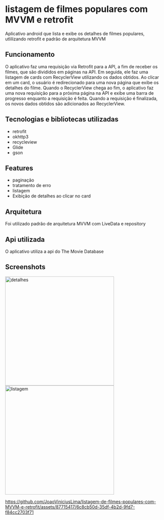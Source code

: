 # listagem de filmes populares com MVVM e retrofit
Aplicativo android que lista e exibe os detalhes de filmes populares, utlilizando retrofit e padrão de arquitetura MVVM

## Funcionamento
O aplicativo faz uma requisição via Retrofit para a API, a fim de receber os filmes, que são divididos em páginas na API. Em seguida, ele faz uma listagem de cards com RecyclerView utilizando os dados obtidos. Ao clicar em um card, o usuário é redirecionado para uma nova página que exibe os detalhes do filme. Quando o RecyclerView chega ao fim, o aplicativo faz uma nova requisição para a próxima página na API e exibe uma barra de progresso enquanto a requisição é feita. Quando a requisição é finalizada, os novos dados obtidos são adicionados ao RecyclerView.

## Tecnologias e bibliotecas utilizadas
- retrofit
- okhttp3
- recycleview
- Glide
- gson

## Features
- paginação
- tratamento de erro
- listagem
- Exibição de detalhes ao clicar no card

## Arquitetura
Foi utilizado padrão de arquitetura MVVM com LiveData e repository

## Api utilizada
O aplicativo utiliza a api do The Movie Database

## Screenshots
<img src="https://github.com/JoaoViniciusLima/listagem-de-filmes-populares-com-MVVM-e-retrofit/assets/87715417/ebd1220b-2d36-46b4-bbb7-296a280b135c" alt="detalhes" width="350"/>
<img src="https://github.com/JoaoViniciusLima/listagem-de-filmes-populares-com-MVVM-e-retrofit/assets/87715417/c9520a1a-2c43-4268-831a-729aea22371f" alt="listagem" width="350"/>


https://github.com/JoaoViniciusLima/listagem-de-filmes-populares-com-MVVM-e-retrofit/assets/87715417/6c8cb50d-35df-4b2d-9fd7-f84cc2703f71



